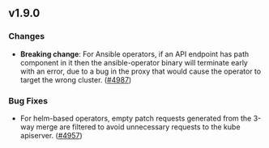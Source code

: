 ## v1.9.0

### Changes

- **Breaking change**: For Ansible operators, if an API endpoint has path component in it then the ansible-operator binary will terminate early with an error, due to a bug in the proxy that would cause the operator to target the wrong cluster. ([#4987](https://github.com/graphitehealth/operator-sdk/pull/4987))

### Bug Fixes

- For helm-based operators, empty patch requests generated from the 3-way merge are filtered to avoid unnecessary requests to the kube apiserver. ([#4957](https://github.com/graphitehealth/operator-sdk/pull/4957))
